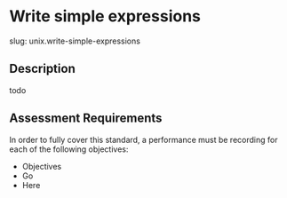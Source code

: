 
# Write simple expressions

slug: unix.write-simple-expressions

## Description
todo

## Assessment Requirements
In order to fully cover this standard, a performance must be recording for each of the following objectives:

- Objectives
- Go
- Here

          